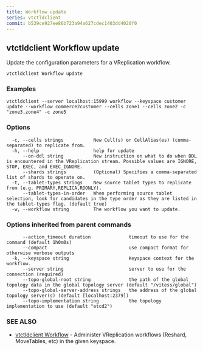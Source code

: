 ```yaml
---
title: Workflow update
series: vtctldclient
commit: b539ce927ee86b723a94a627cdec1403dd4020f0
---
```

## vtctldclient Workflow update

Update the configuration parameters for a VReplication workflow.

```
vtctldclient Workflow update
```

### Examples

```
vtctldclient --server localhost:15999 workflow --keyspace customer update --workflow commerce2customer --cells zone1 --cells zone2 -c "zone3,zone4" -c zone5
```

### Options

```
  -c, --cells strings           New Cell(s) or CellAlias(es) (comma-separated) to replicate from.
  -h, --help                    help for update
      --on-ddl string           New instruction on what to do when DDL is encountered in the VReplication stream. Possible values are IGNORE, STOP, EXEC, and EXEC_IGNORE.
      --shards strings          (Optional) Specifies a comma-separated list of shards to operate on.
  -t, --tablet-types strings    New source tablet types to replicate from (e.g. PRIMARY,REPLICA,RDONLY).
      --tablet-types-in-order   When performing source tablet selection, look for candidates in the type order as they are listed in the tablet-types flag. (default true)
  -w, --workflow string         The workflow you want to update.
```

### Options inherited from parent commands

```
      --action_timeout duration              timeout to use for the command (default 1h0m0s)
      --compact                              use compact format for otherwise verbose outputs
  -k, --keyspace string                      Keyspace context for the workflow.
      --server string                        server to use for the connection (required)
      --topo-global-root string              the path of the global topology data in the global topology server (default "/vitess/global")
      --topo-global-server-address strings   the address of the global topology server(s) (default [localhost:2379])
      --topo-implementation string           the topology implementation to use (default "etcd2")
```

### SEE ALSO

* [vtctldclient Workflow](./vtctldclient_workflow/)	 - Administer VReplication workflows (Reshard, MoveTables, etc) in the given keyspace.

